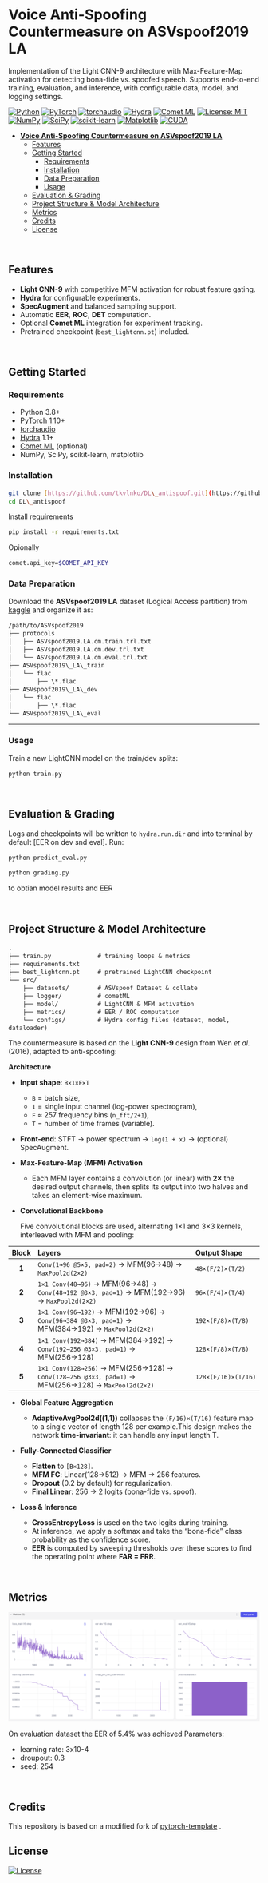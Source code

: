 
# **Voice Anti-Spoofing Countermeasure on ASVspoof2019 LA**
Implementation of the Light CNN-9 architecture with Max-Feature-Map activation for detecting bona-fide vs. spoofed speech. Supports end-to-end training, evaluation, and inference, with configurable data, model, and logging settings.

[![Python](https://img.shields.io/badge/python-3.8%2B-blue)](https://www.python.org/)
[![PyTorch](https://img.shields.io/badge/PyTorch-1.10+-red)](https://pytorch.org/)
[![torchaudio](https://img.shields.io/badge/torchaudio-0.10+-lightgrey)](https://pytorch.org/audio/)
[![Hydra](https://img.shields.io/badge/Hydra-1.1+-blueviolet)](https://hydra.cc/)
[![Comet ML](https://img.shields.io/badge/Comet%20ML-enabled-orange)](https://www.comet.com/)
[![License: MIT](https://img.shields.io/badge/license-MIT-green)](LICENSE)
[![NumPy](https://img.shields.io/badge/numpy-1.23%2B-yellow)](https://numpy.org/)
[![SciPy](https://img.shields.io/badge/scipy-1.7%2B-lightgrey)](https://scipy.org/)
[![scikit-learn](https://img.shields.io/badge/scikit--learn-1.0%2B-orange)](https://scikit-learn.org/)
[![Matplotlib](https://img.shields.io/badge/matplotlib-3.5%2B-purple)](https://matplotlib.org/)
[![CUDA](https://img.shields.io/badge/CUDA-11.6%2B-darkred)](https://developer.nvidia.com/cuda-zone)



- [**Voice Anti-Spoofing Countermeasure on ASVspoof2019 LA**](#voice-anti-spoofing-countermeasure-on-asvspoof2019-la)
  - [Features](#features)
  - [Getting Started](#getting-started)
    - [Requirements](#requirements)
    - [Installation](#installation)
    - [Data Preparation](#data-preparation)
    - [Usage](#usage)
  - [Evaluation \& Grading](#evaluation--grading)
  - [Project Structure \& Model Architecture](#project-structure--model-architecture)
  - [Metrics](#metrics)
  - [Credits](#credits)
  - [License](#license)



<br/>

## Features

* **Light CNN-9** with competitive MFM activation for robust feature gating.
* **Hydra** for configurable experiments.
* **SpecAugment** and balanced sampling support.
* Automatic **EER**, **ROC**, **DET** computation.
* Optional **Comet ML** integration for experiment tracking.
* Pretrained checkpoint (`best_lightcnn.pt`) included.

<br/>

## Getting Started

### Requirements

* Python 3.8+
* [PyTorch](https://pytorch.org/) 1.10+
* [torchaudio](https://pytorch.org/audio/)
* [Hydra](https://hydra.cc/) 1.1+
* [Comet ML](https://www.comet.com/) (optional)
* NumPy, SciPy, scikit-learn, matplotlib


### Installation

```bash
git clone [https://github.com/tkvlnko/DL\_antispoof.git](https://github.com/tkvlnko/DL_antispoof.git)
cd DL\_antispoof
```
Install requirements
```bash
pip install -r requirements.txt
```
Opionally
```bash
comet.api_key=$COMET_API_KEY
````


### Data Preparation

Download the **ASVspoof2019 LA** dataset (Logical Access partition) from [kaggle](https://www.kaggle.com/datasets/awsaf49/asvpoof-2019-dataset) 
and organize it as:

```
/path/to/ASVspoof2019
├── protocols
│   ├── ASVspoof2019.LA.cm.train.trl.txt
│   ├── ASVspoof2019.LA.cm.dev.trl.txt
│   └── ASVspoof2019.LA.cm.eval.trl.txt
├── ASVspoof2019\_LA\_train
│   └── flac
│       ├── \*.flac
├── ASVspoof2019\_LA\_dev
│   └── flac
│       ├── \*.flac
└── ASVspoof2019\_LA\_eval
````

---

### Usage

Train a new LightCNN model on the train/dev splits:

```bash
python train.py 
````



<br/>

## Evaluation & Grading

Logs and checkpoints will be written to `hydra.run.dir` and into terminal by default [EER on dev snd eval]. Run:

```bash
python predict_eval.py 
```
```bash
python grading.py 
```
to obtian model results and EER




<br/>

## Project Structure & Model Architecture

```
.
├── train.py             # training loops & metrics
├── requirements.txt     
├── best_lightcnn.pt     # pretrained LightCNN checkpoint
└── src/                 
    ├── datasets/        # ASVspoof Dataset & collate
    ├── logger/          # cometML
    ├── model/           # LightCNN & MFM activation
    ├── metrics/         # EER / ROC computation
    └── configs/         # Hydra config files (dataset, model, dataloader)
```


The countermeasure is based on the **Light CNN-9** design from Wen *et al.* (2016), adapted to anti-spoofing:

 **Architecture**

   * **Input shape**: `B×1×F×T`

     * `B` = batch size,
     * `1` = single input channel (log-power spectrogram),
     * `F` ≈ 257 frequency bins (`n_fft/2+1`),
     * `T` = number of time frames (variable).
   * **Front-end**: STFT → power spectrum → `log(1 + x)` → (optional) SpecAugment.

   * **Max-Feature-Map (MFM) Activation**

     * Each MFM layer contains a convolution (or linear) with **2×** the desired output channels, then splits its output into two halves and takes an element-wise maximum.


   * **Convolutional Backbone**
  
      Five convolutional blocks are used, alternating 1×1 and 3×3 kernels, interleaved with MFM and pooling:

   | Block | Layers                                                                                             | Output Shape        |
   | :---: | :------------------------------------------------------------------------------------------------- | :------------------ |
   | **1** | `Conv(1→96 @5×5, pad=2)` → MFM(96→48) → `MaxPool2d(2×2)`                                           | `48×(F/2)×(T/2)`    |
   | **2** | `1×1 Conv(48→96)` → MFM(96→48) → `Conv(48→192 @3×3, pad=1)` → MFM(192→96) → `MaxPool2d(2×2)`       | `96×(F/4)×(T/4)`    |
   | **3** | `1×1 Conv(96→192)` → MFM(192→96) → `Conv(96→384 @3×3, pad=1)` → MFM(384→192) → `MaxPool2d(2×2)`    | `192×(F/8)×(T/8)`   |
   | **4** | `1×1 Conv(192→384)` → MFM(384→192) → `Conv(192→256 @3×3, pad=1)` → MFM(256→128)                    | `128×(F/8)×(T/8)`   |
   | **5** | `1×1 Conv(128→256)` → MFM(256→128) → `Conv(128→256 @3×3, pad=1)` → MFM(256→128) → `MaxPool2d(2×2)` | `128×(F/16)×(T/16)` |



* **Global Feature Aggregation**

   * **AdaptiveAvgPool2d((1,1))** collapses the `(F/16)×(T/16)` feature map to a single vector of length 128 per example.This design makes the network **time-invariant**: it can handle any input length T.

* **Fully-Connected Classifier**

   * **Flatten** to `[B×128]`.
   * **MFM FC**: Linear(128→512) → MFM → 256 features.
   * **Dropout** (0.2 by default) for regularization.
   * **Final Linear**: 256 → 2 logits (bona-fide vs. spoof).

* **Loss & Inference**

   *  **CrossEntropyLoss** is used on the two logits during training.
   * At inference, we apply a softmax and take the “bona-fide” class probability as the confidence score.
   * **EER** is computed by sweeping thresholds over these scores to find the operating point where **FAR = FRR**.

<br/>

## Metrics
![metrics](./grading/metrics.png)

On evaluation dataset the EER of 5.4% was achieved 
Parameters:
- learning rate: 3x10-4
- droupout: 0.3
- seed: 254


<br/>

## Credits

This repository is based on a modified fork of [pytorch-template](https://github.com/Blinorot/pytorch_project_template) .

## License

[![License](https://img.shields.io/badge/license-MIT-blue.svg)](/LICENSE)
